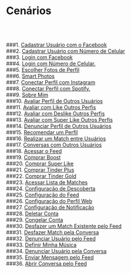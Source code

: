 # Cenários

<br />
<br />

###1. [Cadastrar Usuário com o Facebook](../modelagem/cenarios/cenario01.md)
<br />
###2. [Cadastrar Usuário com Número de Celular](../modelagem/cenarios/cenario02.md)
<br />
###3. [ Login com Facebook](../modelagem/cenarios/cenario03.md)
<br />
###4. [Login com Número de Celular.](../modelagem/cenarios/cenario04.md)
<br />
###5. [Escolher Fotos de Perfil](../modelagem/cenarios/cenario05.md)
<br />
###6. [Smart Photos](../modelagem/cenarios/cenario06.md)
<br />
###7. [Conectar Perfil com Instagram](../modelagem/cenarios/cenario07.md)
<br />
###8. [Conectar Perfil com Spotify.](../modelagem/cenarios/cenario08.md)
<br />
###9. [Sobre Mim](../modelagem/cenarios/cenario09.md)
<br />
###10. [Avaliar Perfil de Outros Usuários](../modelagem/cenarios/cenario10.md)
<br />
###11. [Avaliar com Like Outros Perfis](../modelagem/cenarios/cenario11.md)
<br />
###12. [Avaliar com Deslike Outros Perfis](../modelagem/cenarios/cenario12.md)
<br />
###13. [Avaliar com Super Like Outros Perfis](../modelagem/cenarios/cenario13.md)
<br />
###14. [Denunciar Perfil de Outros Usuários](../modelagem/cenarios/cenario14.md)
<br />
###15. [Recomendar um Perfil](../modelagem/cenarios/cenario15.md)
<br />
###16. [Realizar um Match entre Usuários](../modelagem/cenarios/cenario16.md)
<br />
###17. [Conversas com Outros Usuários](../modelagem/cenarios/cenario17.md)
<br />
###18. [Acessar o Feed](../modelagem/cenarios/cenario18.md)
<br />
###19. [Comprar Boost](../modelagem/cenarios/cenario19.md)
<br />
###20. [Comprar Super Like](../modelagem/cenarios/cenario20.md)
<br />
###21. [Comprar Tinder Plus](../modelagem/cenarios/cenario21.md)
<br />
###22. [Comprar Tinder Gold](../modelagem/cenarios/cenario22.md)
<br />
###23. [Acessar Lista de Matches](../modelagem/cenarios/cenario23.md)
<br />
###24. [Configuração de Descoberta](../modelagem/cenarios/cenario24.md)
<br />
###25. [Configuração do Feed](../modelagem/cenarios/cenario25.md)
<br />
###26. [Configuração do Perfil Web](../modelagem/cenarios/cenario26.md)
<br />
###27. [Configuração de Notificação](../modelagem/cenarios/cenario27.md)
<br />
###28. [Deletar Conta](../modelagem/cenarios/cenario28.md)
<br />
###29. [Congelar Conta](../modelagem/cenarios/cenario29.md)
<br />
###30. [Desfazer um Match Existente pelo Feed](../modelagem/cenarios/cenario30.md)
<br />
###31. [Desfazer Match pela Conversa](../modelagem/cenarios/cenario31.md)
<br />
###32. [Denunciar Usuário pelo Feed](../modelagem/cenarios/cenario32.md)
<br />
###33. [Definir Minha Música](../modelagem/cenarios/cenario33.md)
<br />
###34. [Denunciar Usuário pela Conversa](../modelagem/cenarios/cenario34.md)
<br />
###35. [Enviar Mensagem pelo Feed](../modelagem/cenarios/cenario35.md)
<br />
###36. [Abrir Conversa pelo Feed](../modelagem/cenarios/cenario36.md)
